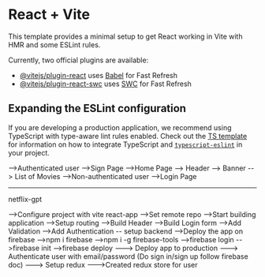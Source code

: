 # React + Vite

This template provides a minimal setup to get React working in Vite with HMR and some ESLint rules.

Currently, two official plugins are available:

- [@vitejs/plugin-react](https://github.com/vitejs/vite-plugin-react/blob/main/packages/plugin-react) uses [Babel](https://babeljs.io/) for Fast Refresh
- [@vitejs/plugin-react-swc](https://github.com/vitejs/vite-plugin-react/blob/main/packages/plugin-react-swc) uses [SWC](https://swc.rs/) for Fast Refresh

## Expanding the ESLint configuration

If you are developing a production application, we recommend using TypeScript with type-aware lint rules enabled. Check out the [TS template](https://github.com/vitejs/vite/tree/main/packages/create-vite/template-react-ts) for information on how to integrate TypeScript and [`typescript-eslint`](https://typescript-eslint.io) in your project.


-->Authenticated user
   -->Sign Page
   -->Home Page
      --> Header
      --> Banner
      --> List of Movies
-->Non-authenticated user
   -->Login Page

---------------------------------------------------------------

netflix-gpt

-->Configure project with vite react-app
-->Set remote repo 
-->Start building application
  -->Setup routing
  -->Build Header
  -->Build Login form
  -->Add Validation
  -->Add Authentication -- setup backend
  -->Deploy the app on firebase 
      -->npm i firebase
      -->npm i -g firebase-tools
      -->firebase login 
      -->firebase init
      -->firebase deploy
  ---> Deploy app to production
  ---> Authenticate user with email/password (Do sign in/sign up follow firebase doc)
  ---> Setup redux
  --->Created redux store for user
